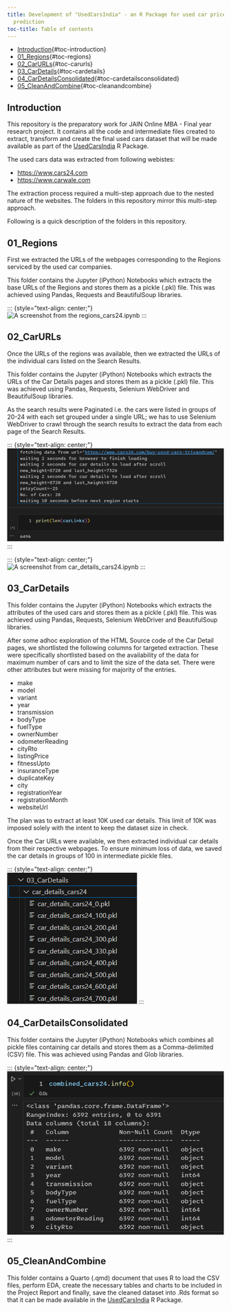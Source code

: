 ```yaml
---
title: Development of "UsedCarsIndia" - an R Package for used car price
  prediction
toc-title: Table of contents
---
```


-   [Introduction](#introduction){#toc-introduction}
-   [01_Regions](#regions){#toc-regions}
-   [02_CarURLs](#carurls){#toc-carurls}
-   [03_CarDetails](#cardetails){#toc-cardetails}
-   [04_CarDetailsConsolidated](#cardetailsconsolidated){#toc-cardetailsconsolidated}
-   [05_CleanAndCombine](#cleanandcombine){#toc-cleanandcombine}

## Introduction

This repository is the preparatory work for JAIN Online MBA - Final year
research project. It contains all the code and intermediate files
created to extract, transform and create the final used cars dataset
that will be made available as part of the
[UsedCarsIndia](https://github.com/vkatti/UsedCarsIndia "Link to Github Repository")
R Package.

The used cars data was extracted from following webistes:

-   https://www.cars24.com
-   https://www.carwale.com

The extraction process required a multi-step approach due to the nested
nature of the websites. The folders in this repository mirror this
multi-step approach.

Following is a quick description of the folders in this repository.

## 01_Regions

First we extracted the URLs of the webpages corresponding to the Regions
serviced by the used car companies.

This folder contains the Jupyter (iPython) Notebooks which extracts the
base URLs of the Regions and stores them as a pickle (.pkl) file. This
was achieved using Pandas, Requests and BeautifulSoup libraries.

::: {style="text-align: center;"}
![A screenshot from the
regions_cars24.ipynb](images/clipboard-233799253.png)
:::

## 02_CarURLs

Once the URLs of the regions was available, then we extracted the URLs
of the individual cars listed on the Search Results.

This folder contains the Jupyter (iPython) Notebooks which extracts the
URLs of the Car Details pages and stores them as a pickle (.pkl) file.
This was achieved using Pandas, Requests, Selenium WebDriver and
BeautifulSoup libraries.

As the search results were Paginated i.e. the cars were listed in groups
of 20-24 with each set grouped under a single URL; we has to use
Selenium WebDriver to crawl through the search results to extract the
data from each page of the Search Results.

::: {style="text-align: center;"}
![A screenshot from cars_cars24.ipynb](images/clipboard-2506115197.png)
:::

::: {style="text-align: center;"}
![A screenshot from
car_details_cars24.ipynb](images/clipboard-3881363627.png)
:::

## 03_CarDetails

This folder contains the Jupyter (iPython) Notebooks which extracts the
attributes of the used cars and stores them as a pickle (.pkl) file.
This was achieved using Pandas, Requests, Selenium WebDriver and
BeautifulSoup libraries.

After some adhoc exploration of the HTML Source code of the Car Detail
pages, we shortlisted the following columns for targeted extraction.
These were specifically shortlisted based on the availability of the
data for maximum number of cars and to limit the size of the data set.
There were other attributes but were missing for majority of the
entries.

-   make
-   model
-   variant
-   year
-   transmission
-   bodyType
-   fuelType
-   ownerNumber
-   odometerReading
-   cityRto
-   listingPrice
-   fitnessUpto
-   insuranceType
-   duplicateKey
-   city
-   registrationYear
-   registrationMonth
-   websiteUrl

The plan was to extract at least 10K used car details. This limit of 10K
was imposed solely with the intent to keep the dataset size in check.

Once the Car URLs were available, we then extracted individual car
details from their respective webpages. To ensure minimum loss of data,
we saved the car details in groups of 100 in intermediate pickle files.

::: {style="text-align: center;"}
![Intermediate Pickle (.pkl) files](images/clipboard-3736843883.png)
:::

## 04_CarDetailsConsolidated

This folder contains the Jupyter (iPython) Notebooks which combines all
pickle files containing car details and stores them as a Comma-delimited
(CSV) file. This was achieved using Pandas and Glob libraries.

::: {style="text-align: center;"}
![Combined Dataset](images/clipboard-2497184986.png)
:::

## 05_CleanAndCombine

This folder contains a Quarto (.qmd) document that uses R to load the
CSV files, perform EDA, create the necessary tables and charts to be
included in the Project Report and finally, save the cleaned dataset
into .Rds format so that it can be made available in the
[UsedCarsIndia](https://github.com/vkatti/UsedCarsIndia "Link to Github Repository")
R Package.

